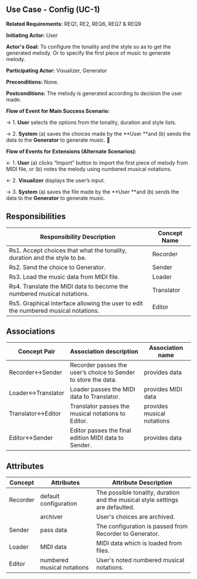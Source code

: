 ## Use Case - Config (UC-1)

**Related Requirements:** REQ1, RE2, REQ6, REQ7 & REQ9

**Initiating Actor:** User

**Actor's Goal:** To configure the tonality and the style so as to get the generated melody. Or to specify the first piece of music to generate melody.

**Participating Actor:** Visualizer, Generator

**Preconditions:** None.

**Postconditions:** The melody is generated according to decision the user made.

**Flow of Event for Main Success Scenario:**

→ 1. **User** selects the options from the tonality, duration and style lists.

→ 2. **System** (a) saves the choices made by the **User **and (b) sends the data to the **Generator** to generate music. 

**Flow of Events for Extensions (Alternate Scenarios):** 

← 1. **User** (a) clicks “Import” button to import the first piece of melody from MIDI file, or (b) notes the melody using numbered musical notations.

← 2. **Visualizer** displays the user’s input. 

→ 3. **System** (a) saves the file made by the **User **and (b) sends the data to the **Generator** to generate music.

 

## Responsibilities

| Responsibility Description               | Concept Name |
| ---------------------------------------- | ------------ |
| Rs1. Accept choices that what the tonality, duration and the style to be. | Recorder     |
| Rs2.  Send the choice to Generator.      | Sender       |
| Rs3.  Load the music data from MIDI file. | Loader       |
| Rs4. Translate the MIDI data to become the numbered musical notations. | Translator   |
| Rs5.  Graphical interface allowing the user to edit the numbered musical notations. | Editor       |

## Associations

| Concept Pair      | Association description                  | Association name           |
| ----------------- | ---------------------------------------- | -------------------------- |
| Recorder↔Sender   | Recorder passes the user’s choice to Sender to store the data. | provides data              |
| Loader↔Translator | Loader passes the MIDI data to Translator. | provides MIDI data         |
| Translator↔Editor | Translator passes the musical notations to Editor. | provides musical notations |
| Editor↔Sender     | Editor passes the final edition MIDI data to Sender. | provides data              |

## Attributes

| Concept  | Attributes                 | Attribute Description                    |
| -------- | -------------------------- | ---------------------------------------- |
| Recorder | default configuration      | The possible tonality, duration and the musical style settings are defaulted. |
|          | archiver                   | User's choices are archived.             |
| Sender   | pass data                  | The configuration is passed from Recorder to Generator. |
| Loader   | MIDI data                  | MIDI data which is loaded from files.    |
| Editor   | numbered musical notations | User's noted numbered musical notations. |

